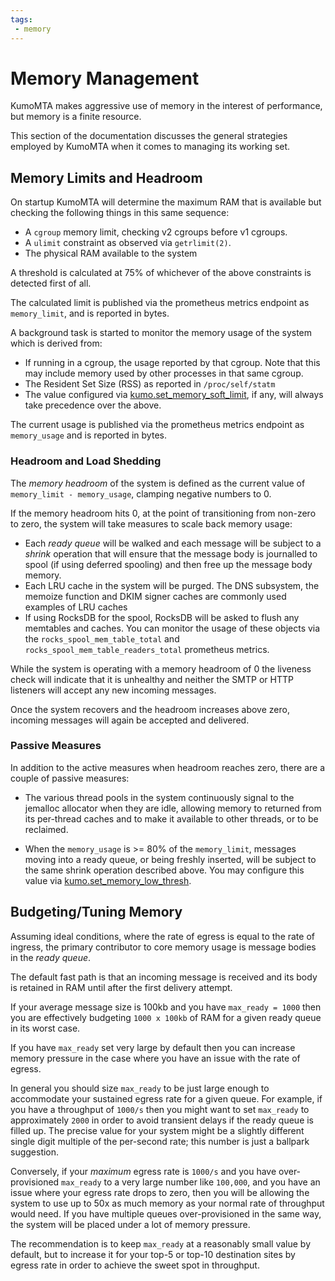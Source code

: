 ```yaml
---
tags:
 - memory
---
```


# Memory Management

KumoMTA makes aggressive use of memory in the interest of performance,
but memory is a finite resource.

This section of the documentation discusses the general strategies
employed by KumoMTA when it comes to managing its working set.

## Memory Limits and Headroom

On startup KumoMTA will determine the maximum RAM that is available
but checking the following things in this same sequence:

* A `cgroup` memory limit, checking v2 cgroups before v1 cgroups.
* A `ulimit` constraint as observed via `getrlimit(2)`.
* The physical RAM available to the system

A threshold is calculated at 75% of whichever of the above constraints
is detected first of all.

The calculated limit is published via the prometheus metrics endpoint
as `memory_limit`, and is reported in bytes.

A background task is started to monitor the memory usage of the system
which is derived from:

* If running in a cgroup, the usage reported by that cgroup. Note that
  this may include memory used by other processes in that same cgroup.
* The Resident Set Size (RSS) as reported in `/proc/self/statm`
* The value configured via
  [kumo.set_memory_soft_limit](kumo/set_memory_soft_limit.md), if any,
  will always take precedence over the above.

The current usage is published via the prometheus metrics endpoint
as `memory_usage` and is reported in bytes.

### Headroom and Load Shedding

The *memory headroom* of the system is defined as the current value of
`memory_limit - memory_usage`, clamping negative numbers to 0.

If the memory headroom hits 0, at the point of transitioning from non-zero to
zero, the system will take measures to scale back memory usage:

* Each *ready queue* will be walked and each message will be subject to
  a *shrink* operation that will ensure that the message body is journalled
  to spool (if using deferred spooling) and then free up the message body
  memory.
* Each LRU cache in the system will be purged. The DNS subsystem, the
  memoize function and DKIM signer caches are commonly used examples
  of LRU caches
* If using RocksDB for the spool, RocksDB will be asked to flush any memtables
  and caches.  You can monitor the usage of these objects via the
  `rocks_spool_mem_table_total` and `rocks_spool_mem_table_readers_total`
  prometheus metrics.

While the system is operating with a memory headroom of 0 the liveness
check will indicate that it is unhealthy and neither the SMTP or HTTP
listeners will accept any new incoming messages.

Once the system recovers and the headroom increases above zero, incoming
messages will again be accepted and delivered.

### Passive Measures

In addition to the active measures when headroom reaches zero, there
are a couple of passive measures:

* The various thread pools in the system continuously signal to the jemalloc
  allocator when they are idle, allowing memory to returned from its per-thread
  caches and to make it available to other threads, or to be reclaimed.

* When the `memory_usage` is >= 80% of the `memory_limit`, messages moving into
  a ready queue, or being freshly inserted, will be subject to the same shrink
  operation described above.  You may configure this value via
  [kumo.set_memory_low_thresh](kumo/set_memory_low_thresh.md).

## Budgeting/Tuning Memory

Assuming ideal conditions, where the rate of egress is equal to the rate of
ingress, the primary contributor to core memory usage is message bodies in the
*ready queue*.

The default fast path is that an incoming message is received and its body
is retained in RAM until after the first delivery attempt.

If your average message size is 100kb and you have `max_ready = 1000` then you
are effectively budgeting `1000 x 100kb` of RAM for a given ready queue in its
worst case.

If you have `max_ready` set very large by default then you can increase memory
pressure in the case where you have an issue with the rate of egress.

In general you should size `max_ready` to be just large enough to accommodate
your sustained egress rate for a given queue.  For example, if you have a
throughput of `1000/s` then you might want to set `max_ready` to approximately
`2000` in order to avoid transient delays if the ready queue is filled up.  The
precise value for your system might be a slightly different single digit
multiple of the per-second rate; this number is just a ballpark suggestion.

Conversely, if your *maximum* egress rate is `1000/s` and you have
over-provisioned `max_ready` to a very large number like `100,000`, and you
have an issue where your egress rate drops to zero, then you will be allowing
the system to use up to 50x as much memory as your normal rate of throughput
would need.  If you have multiple queues over-provisioned in the same way, the
system will be placed under a lot of memory pressure.

The recommendation is to keep `max_ready` at a reasonably small value by
default, but to increase it for your top-5 or top-10 destination sites by
egress rate in order to achieve the sweet spot in throughput.
